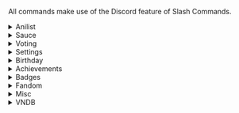 All commands make use of the Discord feature of Slash Commands.  

<details>
  <summary>Anilist</summary>
  {{anilist}}
</details>
<details>
  <summary>Sauce</summary>
  {{sauce}}
</details>
<details>
  <summary>Voting</summary>
  {{voting}}
</details>
<details>
  <summary>Settings</summary>
  {{settings}}
</details>
<details>
  <summary>Birthday</summary>
  {{birthday}}
</details>
<details>
  <summary>Achievements</summary>
  {{achievements}}
</details>
<details>
  <summary>Badges</summary>
  {{badges}}
</details>
<details>
  <summary>Fandom</summary>
  {{fandom}}
</details>
<details>
  <summary>Misc</summary>
  {{misc}}
</details>
<details>
  <summary>VNDB</summary>
  {{vndb}}
</details>